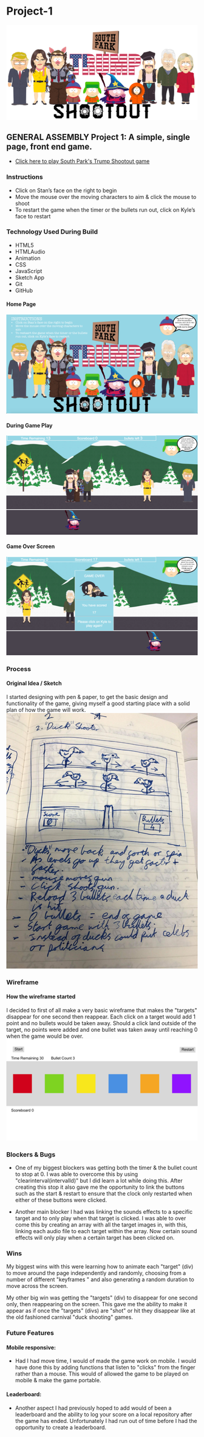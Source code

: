 # Project-1
![banner](./images/banner.png)

## GENERAL ASSEMBLY Project 1: A simple, single page, front end game.

- [Click here to play South Park's Trump Shootout game](https://maxcramer.github.io/Project-1/)

### Instructions

* Click on Stan’s face on the right to begin
* Move the mouse over the moving characters to aim & click the mouse to shoot
* To restart the game when the timer or the bullets run out, click on Kyle’s face to restart

### Technology Used During Build

* HTML5
* HTMLAudio
* Animation
* CSS
* JavaScript
* Sketch App
* Git
* GitHub

#### Home Page
![Home Screen](./screenshots/home.png)
#### During Game Play
![In Play](./screenshots/inGame.png)
#### Game Over Screen
![Game Over](./screenshots/gameOver.png)

### Process


#### Original Idea / Sketch
I started designing with pen & paper, to get the basic design and functionality of the game, giving myself a good starting place with a solid plan of how the game will work.
![Original Sketch](./screenshots/sketch.jpg)

### Wireframe
#### How the wireframe started
I decided to first of all make a very basic wireframe that makes the "targets" disappear for one second then reappear. Each click on a target would add 1 point and no bullets would be taken away. Should a click land outside of the target, no points were added and one bullet was taken away until reaching 0 when the game would be over.
![Wireframe](./screenshots/minimal.jpg)

### Blockers & Bugs
- One of my biggest blockers was getting both the timer & the bullet count to stop at 0. I was able to overcome this by using "clearinterval(intervalId)" but I did learn a lot while doing this. After creating this stop it also gave me the opportunity to link the buttons  such as the start & restart to ensure that the clock only restarted when either of these buttons were clicked.

- Another main blocker I had was linking the sounds effects to a specific target and to only play when that target is clicked. I was able to over come this by creating an array with all the target images in, with this, linking each audio file to each target within the array. Now certain sound effects will only play when a certain target has been clicked on.

### Wins
My biggest wins with this were learning how to animate each "target" (div) to move around the page independently and randomly, choosing from a number of different "keyframes " and also generating a random duration to move across the screen.

My other big win was getting the "targets" (div) to disappear for one second only, then reappearing on the screen. This gave me the ability to make it appear as if once the "targets" (divs) are "shot" or hit they disappear like at the old fashioned carnival "duck shooting" games.

### Future Features

#### Mobile responsive:
- Had I had move time, I would of made the game work on mobile. I would have done this by adding functions that listen to "clicks" from the finger rather than a mouse. This would of allowed the game to be played on mobile & make the game portable.

#### Leaderboard:
- Another aspect I had previously hoped to add would of been a leaderboard and the ability to log your score on a local repository after the game has ended. Unfortunately I had run out of time before I had the opportunity to create a leaderboard.
